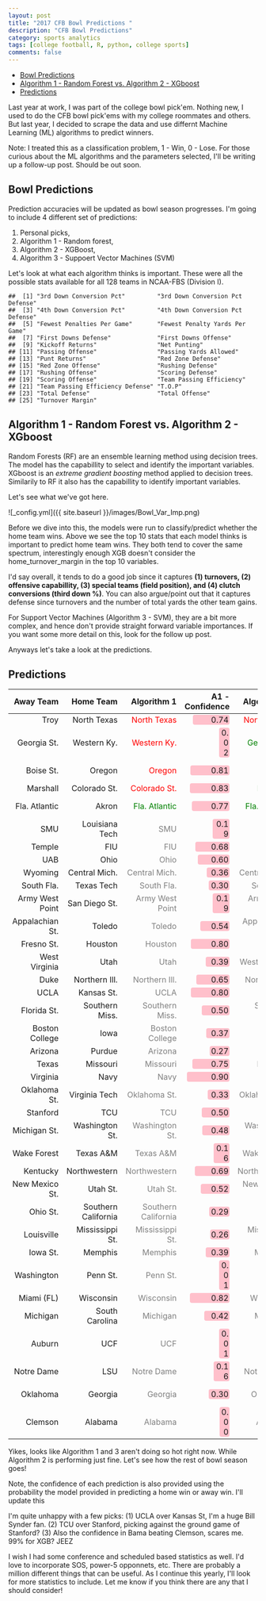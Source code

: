 ```yaml
---
layout: post
title: "2017 CFB Bowl Predictions "
description: "CFB Bowl Predictions"
category: sports analytics
tags: [college football, R, python, college sports]
comments: false
---
```


-   [Bowl Predictions](#bowl-predictions)
-   [Algorithm 1 - Random Forest vs. Algorithm 2 - XGboost](#algorithm-1---random-forest-vs.-algorithm-2---xgboost)
-   [Predictions](#predictions)

Last year at work, I was part of the college bowl pick'em. Nothing new, I used to do the CFB bowl pick'ems with my college roommates and others. But last year, I decided to scrape the data and use differnt Machine Learning (ML) algorithms to predict winners.

Note: I treated this as a classification problem, 1 - Win, 0 - Lose. For those curious about the ML algorithms and the parameters selected, I'll be writing up a follow-up post. Should be out soon.

Bowl Predictions
----------------

Prediction accuracies will be updated as bowl season progresses. I'm going to include 4 different set of predictions:
1. Personal picks,
2. Algorithm 1 - Random forest,
3. Algorithm 2 - XGBoost,
4. Algorithm 3 - Suppoert Vector Machines (SVM)

Let's look at what each algorithm thinks is important. These were all the possible stats available for all 128 teams in NCAA-FBS (Division I).

    ##  [1] "3rd Down Conversion Pct"         "3rd Down Conversion Pct Defense"
    ##  [3] "4th Down Conversion Pct"         "4th Down Conversion Pct Defense"
    ##  [5] "Fewest Penalties Per Game"       "Fewest Penalty Yards Per Game"
    ##  [7] "First Downs Defense"             "First Downs Offense"
    ##  [9] "Kickoff Returns"                 "Net Punting"
    ## [11] "Passing Offense"                 "Passing Yards Allowed"
    ## [13] "Punt Returns"                    "Red Zone Defense"
    ## [15] "Red Zone Offense"                "Rushing Defense"
    ## [17] "Rushing Offense"                 "Scoring Defense"
    ## [19] "Scoring Offense"                 "Team Passing Efficiency"
    ## [21] "Team Passing Efficiency Defense" "T.O.P"
    ## [23] "Total Defense"                   "Total Offense"
    ## [25] "Turnover Margin"

Algorithm 1 - Random Forest vs. Algorithm 2 - XGboost
-----------------------------------------------------

Random Forests (RF) are an ensemble learning method using decision trees. The model has the capabillity to select and identify the important variables. XGboost is an *extreme gradient boosting* method applied to decision trees. Similarily to RF it also has the capabillity to identify important variables.

Let's see what we've got here.

![_config.yml]({{ site.baseurl }}/images/Bowl_Var_Imp.png)

Before we dive into this, the models were run to classify/predict whether the home team wins. Above we see the top 10 stats that each model thinks is important to predict home team wins. They both tend to cover the same spectrum, interestingly enough XGB doesn't consider the home\_turnover\_margin in the top 10 variables.

I'd say overall, it tends to do a good job since it captures **(1) turnovers, (2) offensive capabillity, (3) special teams (field position), and (4) clutch conversions (third down %)**. You can also argue/point out that it captures defense since turnovers and the number of total yards the other team gains.

For Support Vector Machines (Algorithm 3 - SVM), they are a bit more complex, and hence don't provide straight forward variable importances. If you want some more detail on this, look for the follow up post.

Anyways let's take a look at the predictions.

Predictions
-----------

<table class="table table-condensed">
<thead>
<tr>
<th style="text-align:right;">
Away Team
</th>
<th style="text-align:right;">
Home Team
</th>
<th style="text-align:right;">
Algorithm 1
</th>
<th style="text-align:right;">
A1 - Confidence
</th>
<th style="text-align:right;">
Algorithm 2
</th>
<th style="text-align:right;">
A2 - Confidence
</th>
<th style="text-align:right;">
Algorithm 3
</th>
<th style="text-align:right;">
A3 - Confidence
</th>
<th style="text-align:right;">
Actual
</th>
</tr>
</thead>
<tbody>
<tr>
<td style="text-align:right;">
Troy
</td>
<td style="text-align:right;">
North Texas
</td>
<td style="text-align:right;">
<span style="color: red"> <i class="glyphicon glyphicon-remove"></i> North Texas </span>
</td>
<td style="text-align:right;">
<span style="display: inline-block; direction: rtl; border-radius: 4px; padding-right: 2px; background-color: pink; width: 79.20%">0.74</span>
</td>
<td style="text-align:right;">
<span style="color: red"> <i class="glyphicon glyphicon-remove"></i> North Texas </span>
</td>
<td style="text-align:right;">
<span style="display: inline-block; direction: rtl; border-radius: 4px; padding-right: 2px; background-color: pink; width: 99.20%">0.99</span>
</td>
<td style="text-align:right;">
<span style="color: red"> <i class="glyphicon glyphicon-remove"></i> North Texas </span>
</td>
<td style="text-align:right;">
<span style="display: inline-block; direction: rtl; border-radius: 4px; padding-right: 2px; background-color: pink; width: 81.60%">0.77</span>
</td>
<td style="text-align:right;">
Troy
</td>
</tr>
<tr>
<td style="text-align:right;">
Georgia St.
</td>
<td style="text-align:right;">
Western Ky.
</td>
<td style="text-align:right;">
<span style="color: red"> <i class="glyphicon glyphicon-remove"></i> Western Ky. </span>
</td>
<td style="text-align:right;">
<span style="display: inline-block; direction: rtl; border-radius: 4px; padding-right: 2px; background-color: pink; width: 21.60%">0.02</span>
</td>
<td style="text-align:right;">
<span style="color: green"> <i class="glyphicon glyphicon-ok"></i> Georgia St. </span>
</td>
<td style="text-align:right;">
<span style="display: inline-block; direction: rtl; border-radius: 4px; padding-right: 2px; background-color: pink; width: 28.80%">0.11</span>
</td>
<td style="text-align:right;">
<span style="color: red"> <i class="glyphicon glyphicon-remove"></i> Western Ky. </span>
</td>
<td style="text-align:right;">
<span style="display: inline-block; direction: rtl; border-radius: 4px; padding-right: 2px; background-color: pink; width: 55.20%">0.44</span>
</td>
<td style="text-align:right;">
Georgia St.
</td>
</tr>
<tr>
<td style="text-align:right;">
Boise St.
</td>
<td style="text-align:right;">
Oregon
</td>
<td style="text-align:right;">
<span style="color: red"> <i class="glyphicon glyphicon-remove"></i> Oregon </span>
</td>
<td style="text-align:right;">
<span style="display: inline-block; direction: rtl; border-radius: 4px; padding-right: 2px; background-color: pink; width: 84.80%">0.81</span>
</td>
<td style="text-align:right;">
<span style="color: red"> <i class="glyphicon glyphicon-remove"></i> Oregon </span>
</td>
<td style="text-align:right;">
<span style="display: inline-block; direction: rtl; border-radius: 4px; padding-right: 2px; background-color: pink; width: 99.20%">0.99</span>
</td>
<td style="text-align:right;">
<span style="color: red"> <i class="glyphicon glyphicon-remove"></i> Oregon </span>
</td>
<td style="text-align:right;">
<span style="display: inline-block; direction: rtl; border-radius: 4px; padding-right: 2px; background-color: pink; width: 72.80%">0.66</span>
</td>
<td style="text-align:right;">
Boise St.
</td>
</tr>
<tr>
<td style="text-align:right;">
Marshall
</td>
<td style="text-align:right;">
Colorado St.
</td>
<td style="text-align:right;">
<span style="color: red"> <i class="glyphicon glyphicon-remove"></i> Colorado St. </span>
</td>
<td style="text-align:right;">
<span style="display: inline-block; direction: rtl; border-radius: 4px; padding-right: 2px; background-color: pink; width: 86.40%">0.83</span>
</td>
<td style="text-align:right;">
<span style="color: green"> <i class="glyphicon glyphicon-ok"></i> Marshall </span>
</td>
<td style="text-align:right;">
<span style="display: inline-block; direction: rtl; border-radius: 4px; padding-right: 2px; background-color: pink; width: 90.40%">0.88</span>
</td>
<td style="text-align:right;">
<span style="color: red"> <i class="glyphicon glyphicon-remove"></i> Colorado St. </span>
</td>
<td style="text-align:right;">
<span style="display: inline-block; direction: rtl; border-radius: 4px; padding-right: 2px; background-color: pink; width: 83.20%">0.79</span>
</td>
<td style="text-align:right;">
Marshall
</td>
</tr>
<tr>
<td style="text-align:right;">
Fla. Atlantic
</td>
<td style="text-align:right;">
Akron
</td>
<td style="text-align:right;">
<span style="color: green"> <i class="glyphicon glyphicon-ok"></i> Fla. Atlantic </span>
</td>
<td style="text-align:right;">
<span style="display: inline-block; direction: rtl; border-radius: 4px; padding-right: 2px; background-color: pink; width: 81.60%">0.77</span>
</td>
<td style="text-align:right;">
<span style="color: green"> <i class="glyphicon glyphicon-ok"></i> Fla. Atlantic </span>
</td>
<td style="text-align:right;">
<span style="display: inline-block; direction: rtl; border-radius: 4px; padding-right: 2px; background-color: pink; width: 97.60%">0.97</span>
</td>
<td style="text-align:right;">
<span style="color: green"> <i class="glyphicon glyphicon-ok"></i> Fla. Atlantic </span>
</td>
<td style="text-align:right;">
<span style="display: inline-block; direction: rtl; border-radius: 4px; padding-right: 2px; background-color: pink; width: 76.80%">0.71</span>
</td>
<td style="text-align:right;">
Fla. Atlantic
</td>
</tr>
<tr>
<td style="text-align:right;">
SMU
</td>
<td style="text-align:right;">
Louisiana Tech
</td>
<td style="text-align:right;">
<span style="color: grey"> <i class="glyphicon glyphicon-remove"></i> SMU </span>
</td>
<td style="text-align:right;">
<span style="display: inline-block; direction: rtl; border-radius: 4px; padding-right: 2px; background-color: pink; width: 35.20%">0.19</span>
</td>
<td style="text-align:right;">
<span style="color: grey"> <i class="glyphicon glyphicon-remove"></i> SMU </span>
</td>
<td style="text-align:right;">
<span style="display: inline-block; direction: rtl; border-radius: 4px; padding-right: 2px; background-color: pink; width: 83.20%">0.79</span>
</td>
<td style="text-align:right;">
<span style="color: grey"> <i class="glyphicon glyphicon-remove"></i> Louisiana Tech </span>
</td>
<td style="text-align:right;">
<span style="display: inline-block; direction: rtl; border-radius: 4px; padding-right: 2px; background-color: pink; width: 24.00%">0.05</span>
</td>
<td style="text-align:right;">
TBD
</td>
</tr>
<tr>
<td style="text-align:right;">
Temple
</td>
<td style="text-align:right;">
FIU
</td>
<td style="text-align:right;">
<span style="color: grey"> <i class="glyphicon glyphicon-remove"></i> FIU </span>
</td>
<td style="text-align:right;">
<span style="display: inline-block; direction: rtl; border-radius: 4px; padding-right: 2px; background-color: pink; width: 74.40%">0.68</span>
</td>
<td style="text-align:right;">
<span style="color: grey"> <i class="glyphicon glyphicon-remove"></i> Temple </span>
</td>
<td style="text-align:right;">
<span style="display: inline-block; direction: rtl; border-radius: 4px; padding-right: 2px; background-color: pink; width: 60.00%">0.50</span>
</td>
<td style="text-align:right;">
<span style="color: grey"> <i class="glyphicon glyphicon-remove"></i> FIU </span>
</td>
<td style="text-align:right;">
<span style="display: inline-block; direction: rtl; border-radius: 4px; padding-right: 2px; background-color: pink; width: 49.60%">0.37</span>
</td>
<td style="text-align:right;">
TBD
</td>
</tr>
<tr>
<td style="text-align:right;">
UAB
</td>
<td style="text-align:right;">
Ohio
</td>
<td style="text-align:right;">
<span style="color: grey"> <i class="glyphicon glyphicon-remove"></i> Ohio </span>
</td>
<td style="text-align:right;">
<span style="display: inline-block; direction: rtl; border-radius: 4px; padding-right: 2px; background-color: pink; width: 68.00%">0.60</span>
</td>
<td style="text-align:right;">
<span style="color: grey"> <i class="glyphicon glyphicon-remove"></i> Ohio </span>
</td>
<td style="text-align:right;">
<span style="display: inline-block; direction: rtl; border-radius: 4px; padding-right: 2px; background-color: pink; width: 99.20%">0.99</span>
</td>
<td style="text-align:right;">
<span style="color: grey"> <i class="glyphicon glyphicon-remove"></i> Ohio </span>
</td>
<td style="text-align:right;">
<span style="display: inline-block; direction: rtl; border-radius: 4px; padding-right: 2px; background-color: pink; width: 71.20%">0.64</span>
</td>
<td style="text-align:right;">
TBD
</td>
</tr>
<tr>
<td style="text-align:right;">
Wyoming
</td>
<td style="text-align:right;">
Central Mich.
</td>
<td style="text-align:right;">
<span style="color: grey"> <i class="glyphicon glyphicon-remove"></i> Central Mich. </span>
</td>
<td style="text-align:right;">
<span style="display: inline-block; direction: rtl; border-radius: 4px; padding-right: 2px; background-color: pink; width: 48.80%">0.36</span>
</td>
<td style="text-align:right;">
<span style="color: grey"> <i class="glyphicon glyphicon-remove"></i> Central Mich. </span>
</td>
<td style="text-align:right;">
<span style="display: inline-block; direction: rtl; border-radius: 4px; padding-right: 2px; background-color: pink; width: 100.00%">1.00</span>
</td>
<td style="text-align:right;">
<span style="color: grey"> <i class="glyphicon glyphicon-remove"></i> Central Mich. </span>
</td>
<td style="text-align:right;">
<span style="display: inline-block; direction: rtl; border-radius: 4px; padding-right: 2px; background-color: pink; width: 80.00%">0.75</span>
</td>
<td style="text-align:right;">
TBD
</td>
</tr>
<tr>
<td style="text-align:right;">
South Fla.
</td>
<td style="text-align:right;">
Texas Tech
</td>
<td style="text-align:right;">
<span style="color: grey"> <i class="glyphicon glyphicon-remove"></i> South Fla. </span>
</td>
<td style="text-align:right;">
<span style="display: inline-block; direction: rtl; border-radius: 4px; padding-right: 2px; background-color: pink; width: 44.00%">0.30</span>
</td>
<td style="text-align:right;">
<span style="color: grey"> <i class="glyphicon glyphicon-remove"></i> South Fla. </span>
</td>
<td style="text-align:right;">
<span style="display: inline-block; direction: rtl; border-radius: 4px; padding-right: 2px; background-color: pink; width: 74.40%">0.68</span>
</td>
<td style="text-align:right;">
<span style="color: grey"> <i class="glyphicon glyphicon-remove"></i> South Fla. </span>
</td>
<td style="text-align:right;">
<span style="display: inline-block; direction: rtl; border-radius: 4px; padding-right: 2px; background-color: pink; width: 47.20%">0.34</span>
</td>
<td style="text-align:right;">
TBD
</td>
</tr>
<tr>
<td style="text-align:right;">
Army West Point
</td>
<td style="text-align:right;">
San Diego St.
</td>
<td style="text-align:right;">
<span style="color: grey"> <i class="glyphicon glyphicon-remove"></i> Army West Point </span>
</td>
<td style="text-align:right;">
<span style="display: inline-block; direction: rtl; border-radius: 4px; padding-right: 2px; background-color: pink; width: 35.20%">0.19</span>
</td>
<td style="text-align:right;">
<span style="color: grey"> <i class="glyphicon glyphicon-remove"></i> Army West Point </span>
</td>
<td style="text-align:right;">
<span style="display: inline-block; direction: rtl; border-radius: 4px; padding-right: 2px; background-color: pink; width: 49.60%">0.37</span>
</td>
<td style="text-align:right;">
<span style="color: grey"> <i class="glyphicon glyphicon-remove"></i> Army West Point </span>
</td>
<td style="text-align:right;">
<span style="display: inline-block; direction: rtl; border-radius: 4px; padding-right: 2px; background-color: pink; width: 50.40%">0.38</span>
</td>
<td style="text-align:right;">
TBD
</td>
</tr>
<tr>
<td style="text-align:right;">
Appalachian St.
</td>
<td style="text-align:right;">
Toledo
</td>
<td style="text-align:right;">
<span style="color: grey"> <i class="glyphicon glyphicon-remove"></i> Toledo </span>
</td>
<td style="text-align:right;">
<span style="display: inline-block; direction: rtl; border-radius: 4px; padding-right: 2px; background-color: pink; width: 63.20%">0.54</span>
</td>
<td style="text-align:right;">
<span style="color: grey"> <i class="glyphicon glyphicon-remove"></i> Appalachian St. </span>
</td>
<td style="text-align:right;">
<span style="display: inline-block; direction: rtl; border-radius: 4px; padding-right: 2px; background-color: pink; width: 87.20%">0.84</span>
</td>
<td style="text-align:right;">
<span style="color: grey"> <i class="glyphicon glyphicon-remove"></i> Toledo </span>
</td>
<td style="text-align:right;">
<span style="display: inline-block; direction: rtl; border-radius: 4px; padding-right: 2px; background-color: pink; width: 54.40%">0.43</span>
</td>
<td style="text-align:right;">
TBD
</td>
</tr>
<tr>
<td style="text-align:right;">
Fresno St.
</td>
<td style="text-align:right;">
Houston
</td>
<td style="text-align:right;">
<span style="color: grey"> <i class="glyphicon glyphicon-remove"></i> Houston </span>
</td>
<td style="text-align:right;">
<span style="display: inline-block; direction: rtl; border-radius: 4px; padding-right: 2px; background-color: pink; width: 84.00%">0.80</span>
</td>
<td style="text-align:right;">
<span style="color: grey"> <i class="glyphicon glyphicon-remove"></i> Houston </span>
</td>
<td style="text-align:right;">
<span style="display: inline-block; direction: rtl; border-radius: 4px; padding-right: 2px; background-color: pink; width: 100.00%">1.00</span>
</td>
<td style="text-align:right;">
<span style="color: grey"> <i class="glyphicon glyphicon-remove"></i> Houston </span>
</td>
<td style="text-align:right;">
<span style="display: inline-block; direction: rtl; border-radius: 4px; padding-right: 2px; background-color: pink; width: 78.40%">0.73</span>
</td>
<td style="text-align:right;">
TBD
</td>
</tr>
<tr>
<td style="text-align:right;">
West Virginia
</td>
<td style="text-align:right;">
Utah
</td>
<td style="text-align:right;">
<span style="color: grey"> <i class="glyphicon glyphicon-remove"></i> Utah </span>
</td>
<td style="text-align:right;">
<span style="display: inline-block; direction: rtl; border-radius: 4px; padding-right: 2px; background-color: pink; width: 51.20%">0.39</span>
</td>
<td style="text-align:right;">
<span style="color: grey"> <i class="glyphicon glyphicon-remove"></i> West Virginia </span>
</td>
<td style="text-align:right;">
<span style="display: inline-block; direction: rtl; border-radius: 4px; padding-right: 2px; background-color: pink; width: 98.40%">0.98</span>
</td>
<td style="text-align:right;">
<span style="color: grey"> <i class="glyphicon glyphicon-remove"></i> West Virginia </span>
</td>
<td style="text-align:right;">
<span style="display: inline-block; direction: rtl; border-radius: 4px; padding-right: 2px; background-color: pink; width: 25.60%">0.07</span>
</td>
<td style="text-align:right;">
TBD
</td>
</tr>
<tr>
<td style="text-align:right;">
Duke
</td>
<td style="text-align:right;">
Northern Ill.
</td>
<td style="text-align:right;">
<span style="color: grey"> <i class="glyphicon glyphicon-remove"></i> Northern Ill. </span>
</td>
<td style="text-align:right;">
<span style="display: inline-block; direction: rtl; border-radius: 4px; padding-right: 2px; background-color: pink; width: 72.00%">0.65</span>
</td>
<td style="text-align:right;">
<span style="color: grey"> <i class="glyphicon glyphicon-remove"></i> Northern Ill. </span>
</td>
<td style="text-align:right;">
<span style="display: inline-block; direction: rtl; border-radius: 4px; padding-right: 2px; background-color: pink; width: 96.80%">0.96</span>
</td>
<td style="text-align:right;">
<span style="color: grey"> <i class="glyphicon glyphicon-remove"></i> Northern Ill. </span>
</td>
<td style="text-align:right;">
<span style="display: inline-block; direction: rtl; border-radius: 4px; padding-right: 2px; background-color: pink; width: 56.00%">0.45</span>
</td>
<td style="text-align:right;">
TBD
</td>
</tr>
<tr>
<td style="text-align:right;">
UCLA
</td>
<td style="text-align:right;">
Kansas St.
</td>
<td style="text-align:right;">
<span style="color: grey"> <i class="glyphicon glyphicon-remove"></i> UCLA </span>
</td>
<td style="text-align:right;">
<span style="display: inline-block; direction: rtl; border-radius: 4px; padding-right: 2px; background-color: pink; width: 84.00%">0.80</span>
</td>
<td style="text-align:right;">
<span style="color: grey"> <i class="glyphicon glyphicon-remove"></i> UCLA </span>
</td>
<td style="text-align:right;">
<span style="display: inline-block; direction: rtl; border-radius: 4px; padding-right: 2px; background-color: pink; width: 99.20%">0.99</span>
</td>
<td style="text-align:right;">
<span style="color: grey"> <i class="glyphicon glyphicon-remove"></i> UCLA </span>
</td>
<td style="text-align:right;">
<span style="display: inline-block; direction: rtl; border-radius: 4px; padding-right: 2px; background-color: pink; width: 48.00%">0.35</span>
</td>
<td style="text-align:right;">
TBD
</td>
</tr>
<tr>
<td style="text-align:right;">
Florida St.
</td>
<td style="text-align:right;">
Southern Miss.
</td>
<td style="text-align:right;">
<span style="color: grey"> <i class="glyphicon glyphicon-remove"></i> Southern Miss. </span>
</td>
<td style="text-align:right;">
<span style="display: inline-block; direction: rtl; border-radius: 4px; padding-right: 2px; background-color: pink; width: 60.00%">0.50</span>
</td>
<td style="text-align:right;">
<span style="color: grey"> <i class="glyphicon glyphicon-remove"></i> Southern Miss. </span>
</td>
<td style="text-align:right;">
<span style="display: inline-block; direction: rtl; border-radius: 4px; padding-right: 2px; background-color: pink; width: 96.80%">0.96</span>
</td>
<td style="text-align:right;">
<span style="color: grey"> <i class="glyphicon glyphicon-remove"></i> Southern Miss. </span>
</td>
<td style="text-align:right;">
<span style="display: inline-block; direction: rtl; border-radius: 4px; padding-right: 2px; background-color: pink; width: 59.20%">0.49</span>
</td>
<td style="text-align:right;">
TBD
</td>
</tr>
<tr>
<td style="text-align:right;">
Boston College
</td>
<td style="text-align:right;">
Iowa
</td>
<td style="text-align:right;">
<span style="color: grey"> <i class="glyphicon glyphicon-remove"></i> Boston College </span>
</td>
<td style="text-align:right;">
<span style="display: inline-block; direction: rtl; border-radius: 4px; padding-right: 2px; background-color: pink; width: 49.60%">0.37</span>
</td>
<td style="text-align:right;">
<span style="color: grey"> <i class="glyphicon glyphicon-remove"></i> Boston College </span>
</td>
<td style="text-align:right;">
<span style="display: inline-block; direction: rtl; border-radius: 4px; padding-right: 2px; background-color: pink; width: 52.80%">0.41</span>
</td>
<td style="text-align:right;">
<span style="color: grey"> <i class="glyphicon glyphicon-remove"></i> Boston College </span>
</td>
<td style="text-align:right;">
<span style="display: inline-block; direction: rtl; border-radius: 4px; padding-right: 2px; background-color: pink; width: 27.20%">0.09</span>
</td>
<td style="text-align:right;">
TBD
</td>
</tr>
<tr>
<td style="text-align:right;">
Arizona
</td>
<td style="text-align:right;">
Purdue
</td>
<td style="text-align:right;">
<span style="color: grey"> <i class="glyphicon glyphicon-remove"></i> Arizona </span>
</td>
<td style="text-align:right;">
<span style="display: inline-block; direction: rtl; border-radius: 4px; padding-right: 2px; background-color: pink; width: 41.60%">0.27</span>
</td>
<td style="text-align:right;">
<span style="color: grey"> <i class="glyphicon glyphicon-remove"></i> Arizona </span>
</td>
<td style="text-align:right;">
<span style="display: inline-block; direction: rtl; border-radius: 4px; padding-right: 2px; background-color: pink; width: 55.20%">0.44</span>
</td>
<td style="text-align:right;">
<span style="color: grey"> <i class="glyphicon glyphicon-remove"></i> Arizona </span>
</td>
<td style="text-align:right;">
<span style="display: inline-block; direction: rtl; border-radius: 4px; padding-right: 2px; background-color: pink; width: 83.20%">0.79</span>
</td>
<td style="text-align:right;">
TBD
</td>
</tr>
<tr>
<td style="text-align:right;">
Texas
</td>
<td style="text-align:right;">
Missouri
</td>
<td style="text-align:right;">
<span style="color: grey"> <i class="glyphicon glyphicon-remove"></i> Missouri </span>
</td>
<td style="text-align:right;">
<span style="display: inline-block; direction: rtl; border-radius: 4px; padding-right: 2px; background-color: pink; width: 80.00%">0.75</span>
</td>
<td style="text-align:right;">
<span style="color: grey"> <i class="glyphicon glyphicon-remove"></i> Missouri </span>
</td>
<td style="text-align:right;">
<span style="display: inline-block; direction: rtl; border-radius: 4px; padding-right: 2px; background-color: pink; width: 100.00%">1.00</span>
</td>
<td style="text-align:right;">
<span style="color: grey"> <i class="glyphicon glyphicon-remove"></i> Missouri </span>
</td>
<td style="text-align:right;">
<span style="display: inline-block; direction: rtl; border-radius: 4px; padding-right: 2px; background-color: pink; width: 87.20%">0.84</span>
</td>
<td style="text-align:right;">
TBD
</td>
</tr>
<tr>
<td style="text-align:right;">
Virginia
</td>
<td style="text-align:right;">
Navy
</td>
<td style="text-align:right;">
<span style="color: grey"> <i class="glyphicon glyphicon-remove"></i> Navy </span>
</td>
<td style="text-align:right;">
<span style="display: inline-block; direction: rtl; border-radius: 4px; padding-right: 2px; background-color: pink; width: 92.00%">0.90</span>
</td>
<td style="text-align:right;">
<span style="color: grey"> <i class="glyphicon glyphicon-remove"></i> Navy </span>
</td>
<td style="text-align:right;">
<span style="display: inline-block; direction: rtl; border-radius: 4px; padding-right: 2px; background-color: pink; width: 100.00%">1.00</span>
</td>
<td style="text-align:right;">
<span style="color: grey"> <i class="glyphicon glyphicon-remove"></i> Navy </span>
</td>
<td style="text-align:right;">
<span style="display: inline-block; direction: rtl; border-radius: 4px; padding-right: 2px; background-color: pink; width: 93.60%">0.92</span>
</td>
<td style="text-align:right;">
TBD
</td>
</tr>
<tr>
<td style="text-align:right;">
Oklahoma St.
</td>
<td style="text-align:right;">
Virginia Tech
</td>
<td style="text-align:right;">
<span style="color: grey"> <i class="glyphicon glyphicon-remove"></i> Oklahoma St. </span>
</td>
<td style="text-align:right;">
<span style="display: inline-block; direction: rtl; border-radius: 4px; padding-right: 2px; background-color: pink; width: 46.40%">0.33</span>
</td>
<td style="text-align:right;">
<span style="color: grey"> <i class="glyphicon glyphicon-remove"></i> Oklahoma St. </span>
</td>
<td style="text-align:right;">
<span style="display: inline-block; direction: rtl; border-radius: 4px; padding-right: 2px; background-color: pink; width: 85.60%">0.82</span>
</td>
<td style="text-align:right;">
<span style="color: grey"> <i class="glyphicon glyphicon-remove"></i> Oklahoma St. </span>
</td>
<td style="text-align:right;">
<span style="display: inline-block; direction: rtl; border-radius: 4px; padding-right: 2px; background-color: pink; width: 54.40%">0.43</span>
</td>
<td style="text-align:right;">
TBD
</td>
</tr>
<tr>
<td style="text-align:right;">
Stanford
</td>
<td style="text-align:right;">
TCU
</td>
<td style="text-align:right;">
<span style="color: grey"> <i class="glyphicon glyphicon-remove"></i> TCU </span>
</td>
<td style="text-align:right;">
<span style="display: inline-block; direction: rtl; border-radius: 4px; padding-right: 2px; background-color: pink; width: 60.00%">0.50</span>
</td>
<td style="text-align:right;">
<span style="color: grey"> <i class="glyphicon glyphicon-remove"></i> TCU </span>
</td>
<td style="text-align:right;">
<span style="display: inline-block; direction: rtl; border-radius: 4px; padding-right: 2px; background-color: pink; width: 99.20%">0.99</span>
</td>
<td style="text-align:right;">
<span style="color: grey"> <i class="glyphicon glyphicon-remove"></i> TCU </span>
</td>
<td style="text-align:right;">
<span style="display: inline-block; direction: rtl; border-radius: 4px; padding-right: 2px; background-color: pink; width: 63.20%">0.54</span>
</td>
<td style="text-align:right;">
TBD
</td>
</tr>
<tr>
<td style="text-align:right;">
Michigan St.
</td>
<td style="text-align:right;">
Washington St.
</td>
<td style="text-align:right;">
<span style="color: grey"> <i class="glyphicon glyphicon-remove"></i> Washington St. </span>
</td>
<td style="text-align:right;">
<span style="display: inline-block; direction: rtl; border-radius: 4px; padding-right: 2px; background-color: pink; width: 58.40%">0.48</span>
</td>
<td style="text-align:right;">
<span style="color: grey"> <i class="glyphicon glyphicon-remove"></i> Washington St. </span>
</td>
<td style="text-align:right;">
<span style="display: inline-block; direction: rtl; border-radius: 4px; padding-right: 2px; background-color: pink; width: 100.00%">1.00</span>
</td>
<td style="text-align:right;">
<span style="color: grey"> <i class="glyphicon glyphicon-remove"></i> Washington St. </span>
</td>
<td style="text-align:right;">
<span style="display: inline-block; direction: rtl; border-radius: 4px; padding-right: 2px; background-color: pink; width: 60.80%">0.51</span>
</td>
<td style="text-align:right;">
TBD
</td>
</tr>
<tr>
<td style="text-align:right;">
Wake Forest
</td>
<td style="text-align:right;">
Texas A&M
</td>
<td style="text-align:right;">
<span style="color: grey"> <i class="glyphicon glyphicon-remove"></i> Texas A&M </span>
</td>
<td style="text-align:right;">
<span style="display: inline-block; direction: rtl; border-radius: 4px; padding-right: 2px; background-color: pink; width: 32.80%">0.16</span>
</td>
<td style="text-align:right;">
<span style="color: grey"> <i class="glyphicon glyphicon-remove"></i> Wake Forest </span>
</td>
<td style="text-align:right;">
<span style="display: inline-block; direction: rtl; border-radius: 4px; padding-right: 2px; background-color: pink; width: 64.00%">0.55</span>
</td>
<td style="text-align:right;">
<span style="color: grey"> <i class="glyphicon glyphicon-remove"></i> Texas A&M </span>
</td>
<td style="text-align:right;">
<span style="display: inline-block; direction: rtl; border-radius: 4px; padding-right: 2px; background-color: pink; width: 35.20%">0.19</span>
</td>
<td style="text-align:right;">
TBD
</td>
</tr>
<tr>
<td style="text-align:right;">
Kentucky
</td>
<td style="text-align:right;">
Northwestern
</td>
<td style="text-align:right;">
<span style="color: grey"> <i class="glyphicon glyphicon-remove"></i> Northwestern </span>
</td>
<td style="text-align:right;">
<span style="display: inline-block; direction: rtl; border-radius: 4px; padding-right: 2px; background-color: pink; width: 75.20%">0.69</span>
</td>
<td style="text-align:right;">
<span style="color: grey"> <i class="glyphicon glyphicon-remove"></i> Northwestern </span>
</td>
<td style="text-align:right;">
<span style="display: inline-block; direction: rtl; border-radius: 4px; padding-right: 2px; background-color: pink; width: 99.20%">0.99</span>
</td>
<td style="text-align:right;">
<span style="color: grey"> <i class="glyphicon glyphicon-remove"></i> Northwestern </span>
</td>
<td style="text-align:right;">
<span style="display: inline-block; direction: rtl; border-radius: 4px; padding-right: 2px; background-color: pink; width: 47.20%">0.34</span>
</td>
<td style="text-align:right;">
TBD
</td>
</tr>
<tr>
<td style="text-align:right;">
New Mexico St.
</td>
<td style="text-align:right;">
Utah St.
</td>
<td style="text-align:right;">
<span style="color: grey"> <i class="glyphicon glyphicon-remove"></i> Utah St. </span>
</td>
<td style="text-align:right;">
<span style="display: inline-block; direction: rtl; border-radius: 4px; padding-right: 2px; background-color: pink; width: 61.60%">0.52</span>
</td>
<td style="text-align:right;">
<span style="color: grey"> <i class="glyphicon glyphicon-remove"></i> New Mexico St. </span>
</td>
<td style="text-align:right;">
<span style="display: inline-block; direction: rtl; border-radius: 4px; padding-right: 2px; background-color: pink; width: 95.20%">0.94</span>
</td>
<td style="text-align:right;">
<span style="color: grey"> <i class="glyphicon glyphicon-remove"></i> Utah St. </span>
</td>
<td style="text-align:right;">
<span style="display: inline-block; direction: rtl; border-radius: 4px; padding-right: 2px; background-color: pink; width: 38.40%">0.23</span>
</td>
<td style="text-align:right;">
TBD
</td>
</tr>
<tr>
<td style="text-align:right;">
Ohio St.
</td>
<td style="text-align:right;">
Southern California
</td>
<td style="text-align:right;">
<span style="color: grey"> <i class="glyphicon glyphicon-remove"></i> Southern California </span>
</td>
<td style="text-align:right;">
<span style="display: inline-block; direction: rtl; border-radius: 4px; padding-right: 2px; background-color: pink; width: 43.20%">0.29</span>
</td>
<td style="text-align:right;">
<span style="color: grey"> <i class="glyphicon glyphicon-remove"></i> Ohio St. </span>
</td>
<td style="text-align:right;">
<span style="display: inline-block; direction: rtl; border-radius: 4px; padding-right: 2px; background-color: pink; width: 60.00%">0.50</span>
</td>
<td style="text-align:right;">
<span style="color: grey"> <i class="glyphicon glyphicon-remove"></i> Ohio St. </span>
</td>
<td style="text-align:right;">
<span style="display: inline-block; direction: rtl; border-radius: 4px; padding-right: 2px; background-color: pink; width: 33.60%">0.17</span>
</td>
<td style="text-align:right;">
TBD
</td>
</tr>
<tr>
<td style="text-align:right;">
Louisville
</td>
<td style="text-align:right;">
Mississippi St.
</td>
<td style="text-align:right;">
<span style="color: grey"> <i class="glyphicon glyphicon-remove"></i> Mississippi St. </span>
</td>
<td style="text-align:right;">
<span style="display: inline-block; direction: rtl; border-radius: 4px; padding-right: 2px; background-color: pink; width: 40.80%">0.26</span>
</td>
<td style="text-align:right;">
<span style="color: grey"> <i class="glyphicon glyphicon-remove"></i> Mississippi St. </span>
</td>
<td style="text-align:right;">
<span style="display: inline-block; direction: rtl; border-radius: 4px; padding-right: 2px; background-color: pink; width: 97.60%">0.97</span>
</td>
<td style="text-align:right;">
<span style="color: grey"> <i class="glyphicon glyphicon-remove"></i> Louisville </span>
</td>
<td style="text-align:right;">
<span style="display: inline-block; direction: rtl; border-radius: 4px; padding-right: 2px; background-color: pink; width: 35.20%">0.19</span>
</td>
<td style="text-align:right;">
TBD
</td>
</tr>
<tr>
<td style="text-align:right;">
Iowa St.
</td>
<td style="text-align:right;">
Memphis
</td>
<td style="text-align:right;">
<span style="color: grey"> <i class="glyphicon glyphicon-remove"></i> Memphis </span>
</td>
<td style="text-align:right;">
<span style="display: inline-block; direction: rtl; border-radius: 4px; padding-right: 2px; background-color: pink; width: 51.20%">0.39</span>
</td>
<td style="text-align:right;">
<span style="color: grey"> <i class="glyphicon glyphicon-remove"></i> Memphis </span>
</td>
<td style="text-align:right;">
<span style="display: inline-block; direction: rtl; border-radius: 4px; padding-right: 2px; background-color: pink; width: 100.00%">1.00</span>
</td>
<td style="text-align:right;">
<span style="color: grey"> <i class="glyphicon glyphicon-remove"></i> Memphis </span>
</td>
<td style="text-align:right;">
<span style="display: inline-block; direction: rtl; border-radius: 4px; padding-right: 2px; background-color: pink; width: 83.20%">0.79</span>
</td>
<td style="text-align:right;">
TBD
</td>
</tr>
<tr>
<td style="text-align:right;">
Washington
</td>
<td style="text-align:right;">
Penn St.
</td>
<td style="text-align:right;">
<span style="color: grey"> <i class="glyphicon glyphicon-remove"></i> Penn St. </span>
</td>
<td style="text-align:right;">
<span style="display: inline-block; direction: rtl; border-radius: 4px; padding-right: 2px; background-color: pink; width: 20.80%">0.01</span>
</td>
<td style="text-align:right;">
<span style="color: grey"> <i class="glyphicon glyphicon-remove"></i> Penn St. </span>
</td>
<td style="text-align:right;">
<span style="display: inline-block; direction: rtl; border-radius: 4px; padding-right: 2px; background-color: pink; width: 100.00%">1.00</span>
</td>
<td style="text-align:right;">
<span style="color: grey"> <i class="glyphicon glyphicon-remove"></i> Penn St. </span>
</td>
<td style="text-align:right;">
<span style="display: inline-block; direction: rtl; border-radius: 4px; padding-right: 2px; background-color: pink; width: 49.60%">0.37</span>
</td>
<td style="text-align:right;">
TBD
</td>
</tr>
<tr>
<td style="text-align:right;">
Miami (FL)
</td>
<td style="text-align:right;">
Wisconsin
</td>
<td style="text-align:right;">
<span style="color: grey"> <i class="glyphicon glyphicon-remove"></i> Wisconsin </span>
</td>
<td style="text-align:right;">
<span style="display: inline-block; direction: rtl; border-radius: 4px; padding-right: 2px; background-color: pink; width: 85.60%">0.82</span>
</td>
<td style="text-align:right;">
<span style="color: grey"> <i class="glyphicon glyphicon-remove"></i> Wisconsin </span>
</td>
<td style="text-align:right;">
<span style="display: inline-block; direction: rtl; border-radius: 4px; padding-right: 2px; background-color: pink; width: 100.00%">1.00</span>
</td>
<td style="text-align:right;">
<span style="color: grey"> <i class="glyphicon glyphicon-remove"></i> Wisconsin </span>
</td>
<td style="text-align:right;">
<span style="display: inline-block; direction: rtl; border-radius: 4px; padding-right: 2px; background-color: pink; width: 82.40%">0.78</span>
</td>
<td style="text-align:right;">
TBD
</td>
</tr>
<tr>
<td style="text-align:right;">
Michigan
</td>
<td style="text-align:right;">
South Carolina
</td>
<td style="text-align:right;">
<span style="color: grey"> <i class="glyphicon glyphicon-remove"></i> Michigan </span>
</td>
<td style="text-align:right;">
<span style="display: inline-block; direction: rtl; border-radius: 4px; padding-right: 2px; background-color: pink; width: 53.60%">0.42</span>
</td>
<td style="text-align:right;">
<span style="color: grey"> <i class="glyphicon glyphicon-remove"></i> Michigan </span>
</td>
<td style="text-align:right;">
<span style="display: inline-block; direction: rtl; border-radius: 4px; padding-right: 2px; background-color: pink; width: 71.20%">0.64</span>
</td>
<td style="text-align:right;">
<span style="color: grey"> <i class="glyphicon glyphicon-remove"></i> Michigan </span>
</td>
<td style="text-align:right;">
<span style="display: inline-block; direction: rtl; border-radius: 4px; padding-right: 2px; background-color: pink; width: 23.20%">0.04</span>
</td>
<td style="text-align:right;">
TBD
</td>
</tr>
<tr>
<td style="text-align:right;">
Auburn
</td>
<td style="text-align:right;">
UCF
</td>
<td style="text-align:right;">
<span style="color: grey"> <i class="glyphicon glyphicon-remove"></i> UCF </span>
</td>
<td style="text-align:right;">
<span style="display: inline-block; direction: rtl; border-radius: 4px; padding-right: 2px; background-color: pink; width: 20.80%">0.01</span>
</td>
<td style="text-align:right;">
<span style="color: grey"> <i class="glyphicon glyphicon-remove"></i> UCF </span>
</td>
<td style="text-align:right;">
<span style="display: inline-block; direction: rtl; border-radius: 4px; padding-right: 2px; background-color: pink; width: 98.40%">0.98</span>
</td>
<td style="text-align:right;">
<span style="color: grey"> <i class="glyphicon glyphicon-remove"></i> UCF </span>
</td>
<td style="text-align:right;">
<span style="display: inline-block; direction: rtl; border-radius: 4px; padding-right: 2px; background-color: pink; width: 31.20%">0.14</span>
</td>
<td style="text-align:right;">
TBD
</td>
</tr>
<tr>
<td style="text-align:right;">
Notre Dame
</td>
<td style="text-align:right;">
LSU
</td>
<td style="text-align:right;">
<span style="color: grey"> <i class="glyphicon glyphicon-remove"></i> Notre Dame </span>
</td>
<td style="text-align:right;">
<span style="display: inline-block; direction: rtl; border-radius: 4px; padding-right: 2px; background-color: pink; width: 32.80%">0.16</span>
</td>
<td style="text-align:right;">
<span style="color: grey"> <i class="glyphicon glyphicon-remove"></i> Notre Dame </span>
</td>
<td style="text-align:right;">
<span style="display: inline-block; direction: rtl; border-radius: 4px; padding-right: 2px; background-color: pink; width: 74.40%">0.68</span>
</td>
<td style="text-align:right;">
<span style="color: grey"> <i class="glyphicon glyphicon-remove"></i> Notre Dame </span>
</td>
<td style="text-align:right;">
<span style="display: inline-block; direction: rtl; border-radius: 4px; padding-right: 2px; background-color: pink; width: 47.20%">0.34</span>
</td>
<td style="text-align:right;">
TBD
</td>
</tr>
<tr>
<td style="text-align:right;">
Oklahoma
</td>
<td style="text-align:right;">
Georgia
</td>
<td style="text-align:right;">
<span style="color: grey"> <i class="glyphicon glyphicon-remove"></i> Georgia </span>
</td>
<td style="text-align:right;">
<span style="display: inline-block; direction: rtl; border-radius: 4px; padding-right: 2px; background-color: pink; width: 44.00%">0.30</span>
</td>
<td style="text-align:right;">
<span style="color: grey"> <i class="glyphicon glyphicon-remove"></i> Oklahoma </span>
</td>
<td style="text-align:right;">
<span style="display: inline-block; direction: rtl; border-radius: 4px; padding-right: 2px; background-color: pink; width: 91.20%">0.89</span>
</td>
<td style="text-align:right;">
<span style="color: grey"> <i class="glyphicon glyphicon-remove"></i> Oklahoma </span>
</td>
<td style="text-align:right;">
<span style="display: inline-block; direction: rtl; border-radius: 4px; padding-right: 2px; background-color: pink; width: 30.40%">0.13</span>
</td>
<td style="text-align:right;">
TBD
</td>
</tr>
<tr>
<td style="text-align:right;">
Clemson
</td>
<td style="text-align:right;">
Alabama
</td>
<td style="text-align:right;">
<span style="color: grey"> <i class="glyphicon glyphicon-remove"></i> Alabama </span>
</td>
<td style="text-align:right;">
<span style="display: inline-block; direction: rtl; border-radius: 4px; padding-right: 2px; background-color: pink; width: 20.00%">0.00</span>
</td>
<td style="text-align:right;">
<span style="color: grey"> <i class="glyphicon glyphicon-remove"></i> Alabama </span>
</td>
<td style="text-align:right;">
<span style="display: inline-block; direction: rtl; border-radius: 4px; padding-right: 2px; background-color: pink; width: 99.20%">0.99</span>
</td>
<td style="text-align:right;">
<span style="color: grey"> <i class="glyphicon glyphicon-remove"></i> Alabama </span>
</td>
<td style="text-align:right;">
<span style="display: inline-block; direction: rtl; border-radius: 4px; padding-right: 2px; background-color: pink; width: 34.40%">0.18</span>
</td>
<td style="text-align:right;">
TBD
</td>
</tr>
</tbody>
</table>
Yikes, looks like Algorithm 1 and 3 aren't doing so hot right now. While Algorithm 2 is performing just fine. Let's see how the rest of bowl season goes!

Note, the confidence of each prediction is also provided using the probability the model provided in predicting a home win or away win. I'll update this

I'm quite unhappy with a few picks:
(1) UCLA over Kansas St, I'm a huge Bill Synder fan.
(2) TCU over Stanford, picking against the ground game of Stanford?
(3) Also the confidence in Bama beating Clemson, scares me. 99% for XGB? JEEZ

I wish I had some conference and scheduled based statistics as well. I'd love to incorporate SOS, power-5 opponnets, etc. There are probably a million different things that can be useful. As I continue this yearly, I'll look for more statistics to include. Let me know if you think there are any that I should consider!
